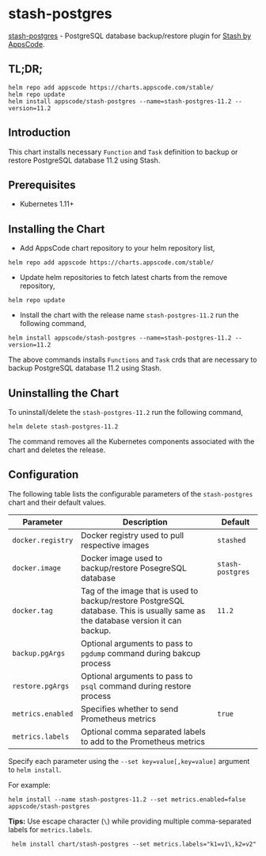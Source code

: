 # stash-postgres

[stash-postgres](https://github.com/stashed/stash-postgres) - PostgreSQL database backup/restore plugin for [Stash by AppsCode](https://appscode.com/products/stash/).

## TL;DR;

```console
helm repo add appscode https://charts.appscode.com/stable/
helm repo update
helm install appscode/stash-postgres --name=stash-postgres-11.2 --version=11.2
```

## Introduction

This chart installs necessary `Function` and `Task` definition to backup or restore PostgreSQL database 11.2 using Stash.

## Prerequisites

- Kubernetes 1.11+

## Installing the Chart

- Add AppsCode chart repository to your helm repository list,

```console
helm repo add appscode https://charts.appscode.com/stable/
```

- Update helm repositories to fetch latest charts from the remove repository,

```console
helm repo update
```

- Install the chart with the release name `stash-postgres-11.2` run the following command,

```console
helm install appscode/stash-postgres --name=stash-postgres-11.2 --version=11.2
```

The above commands installs `Functions` and `Task` crds that are necessary to backup PostgreSQL database 11.2 using Stash.

## Uninstalling the Chart

To uninstall/delete the `stash-postgres-11.2` run the following command,

```console
helm delete stash-postgres-11.2
```

The command removes all the Kubernetes components associated with the chart and deletes the release.

## Configuration

The following table lists the configurable parameters of the `stash-postgres` chart and their default values.

|     Parameter     |                                                           Description                                                            |     Default      |
| ----------------- | -------------------------------------------------------------------------------------------------------------------------------- | ---------------- |
| `docker.registry` | Docker registry used to pull respective images                                                                                   | `stashed`        |
| `docker.image`    | Docker image used to backup/restore PosegreSQL database                                                                          | `stash-postgres` |
| `docker.tag`      | Tag of the image that is used to backup/restore PostgreSQL database. This is usually same as the database version it can backup. | `11.2`           |
| `backup.pgArgs`   | Optional arguments to pass to `pgdump` command  during bakcup process                                                            |                  |
| `restore.pgArgs`  | Optional arguments to pass to `psql` command during restore process                                                              |                  |
| `metrics.enabled` | Specifies whether to send Prometheus metrics                                                                                     | `true`           |
| `metrics.labels`  | Optional comma separated labels to add to the Prometheus metrics                                                                 |                  |

Specify each parameter using the `--set key=value[,key=value]` argument to `helm install`.

For example:

```console
helm install --name stash-postgres-11.2 --set metrics.enabled=false appscode/stash-postgres
```

**Tips:** Use escape character (`\`) while providing multiple comma-separated labels for `metrics.labels`.

```console
 helm install chart/stash-postgres --set metrics.labels="k1=v1\,k2=v2"
```
